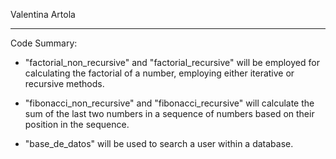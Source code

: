 Valentina Artola

----------------------------------------------------------

Code Summary:
- "factorial_non_recursive" and "factorial_recursive" will be employed for calculating the factorial of a number, employing either iterative or recursive methods.

- "fibonacci_non_recursive" and "fibonacci_recursive" will calculate the sum of the last two numbers in a sequence of numbers based on their position in the sequence.

- "base_de_datos" will be used to search a user within a database.
